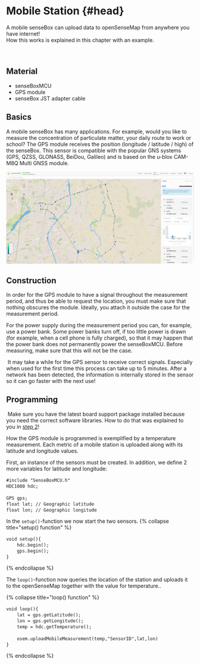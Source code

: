 # Mobile Station {#head}

<div class="description">
A mobile senseBox can upload data to openSenseMap from anywhere you have internet!<br>
How this works is explained in this chapter with an example.
</div>
<div class="line">
    <br>
    <br>
</div>

## Material
 - senseBoxMCU
 - GPS module
 - senseBox JST adapter cable

## Basics
A mobile senseBox has many applications. For example, would you like to measure the concentration of particulate matter, your daily route to work or school? The GPS module receives the position (longitude / latitude / high) of the senseBox. This sensor is compatible with the popular GNS systems (GPS, QZSS, GLONASS, BeiDou, Galileo) and is based on the u-blox CAM-M8Q Multi GNSS module.

![A mobile senseBox on openSenseMap](../pictures/projekte/feinstaubmobil.png)

## Construction
In order for the GPS module to have a signal throughout the measurement period, and thus be able to request the location, you must make sure that nothing obscures the module. Ideally, you attach it outside the case for the measurement period.

For the power supply during the measurement period you can, for example, use a power bank. Some power banks turn off, if too little power is drawn (for example, when a cell phone is fully charged), so that it may happen that the power bank does not permanently power the senseBoxMCU. Before measuring, make sure that this will not be the case.

<div class="box_warning">
    <i class="fa fa-info fa-fw" aria-hidden="true" style="color: #42acf3;"></i>
   It may take a while for the GPS sensor to receive correct signals. Especially when used for the first time this process can take up to 5 minutes. After a network has been detected, the information is internally stored in the sensor so it can go faster with the next use!
</div>


## Programming

<div class="box_warning">
    <i class="fa fa-info fa-fw" aria-hidden="true" style="color: #42acf3;"></i>
   Make sure you have the latest board support package installed because you need the correct software libraries. How to do that was explained to you in <a href ="../erste-schritte/board-support-packages-installieren.md"> step 2</a>!
</div>

How the GPS module is programmed is exemplified by a temperature measurement. Each metric of a mobile station is uploaded along with its latitude and longitude values.

First, an instance of the sensors must be created. In addition, we define 2 more variables for latitude and longitude:

```arduino
#include "SenseBoxMCU.h"
HDC1080 hdc;

GPS gps;
float lat; // Geographic latitude
float lon; // Geographic longitude
```
In the `setup()`-function we now start the two sensors.
{% collapse title="setup() function" %}

```arduino
void setup(){
    hdc.begin();
    gps.begin();
}
```
{% endcollapse %}

The `loop()`-function now queries the location of the station and uploads it to the openSenseMap together with the value for temperature..

{% collapse title="loop() function" %}
```arduino
void loop(){
    lat = gps.getLatitude();
    lon = gps.getLongitude();
    temp = hdc.getTemperature();

    osem.uploadMobileMeasurement(temp,"SensorID",lat,lon)
}
```
{% endcollapse %}
